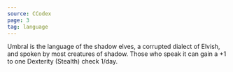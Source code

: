 ```yaml
---
source: CCodex
page: 3
tag: language
---
```


Umbral is the language of the shadow elves, a corrupted dialect of Elvish, and spoken by most creatures of shadow. Those who speak it can gain a +1 to one Dexterity (Stealth) check 1/day.


